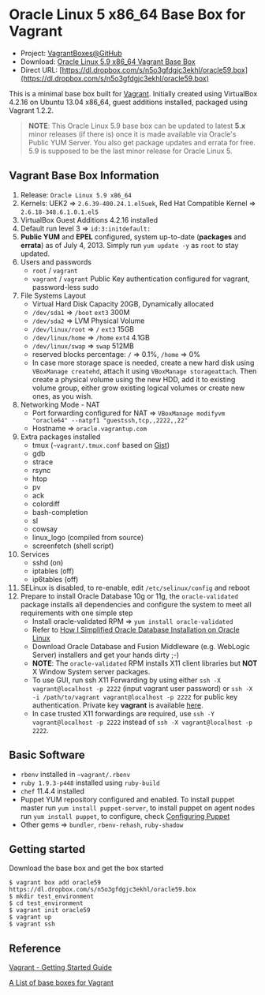 # Oracle Linux 5 x86_64 Base Box for Vagrant

* Project: [VagrantBoxes@GitHub](https://github.com/terrywang/vagrantboxes)
* Download: [Oracle Linux 5.9 x86_64 Vagrant Base Box](https://www.dropbox.com/s/n5o3gfdgjc3ekhl/oracle59.box)
* Direct URL: [https://dl.dropbox.com/s/n5o3gfdgjc3ekhl/oracle59.box](https://dl.dropbox.com/s/n5o3gfdgjc3ekhl/oracle59.box)

This is a minimal base box built for [Vagrant](http://www.vagrantup.com/). Initially created using VirtualBox 4.2.16 on Ubuntu 13.04 x86_64, guest additions installed, packaged using Vagrant 1.2.2.

> **NOTE**: This Oracle Linux 5.9 base box can be updated to latest **5.x** minor releases (if there is) once it is made available via Oracle's Public YUM Server. You also get package updates and errata for free. 5.9 is supposed to be the last minor release for Oracle Linux 5.

## Vagrant Base Box Information

1. Release: `Oracle Linux 5.9 x86_64`
2. Kernels: UEK2 => `2.6.39-400.24.1.el5uek`, Red Hat Compatible Kernel => `2.6.18-348.6.1.0.1.el5` 
3. VirtualBox Guest Additions 4.2.16 installed
4. Default run level 3 => `id:3:initdefault:`
5. **Public YUM** and **EPEL** configured, system up-to-date (**packages** and **errata**) as of July 4, 2013. Simply run `yum update -y` as `root` to stay updated.
6. Users and passwords
    * `root` / `vagrant`
    * `vagrant` / `vagrant` Public Key authentication configured for vagrant, password-less sudo
7. File Systems Layout
    * Virtual Hard Disk Capacity 20GB, Dynamically allocated
    * `/dev/sda1` => `/boot` `ext3` 300M
    * `/dev/sda2` => LVM Physical Volume
    * `/dev/linux/root` => `/` `ext3` 15GB
    * `/dev/linux/home` => `/home` `ext4` 4.1GB
    * `/dev/linux/swap` => `swap` 512MB
    * reserved blocks percentage: `/` => 0.1%, `/home` => 0%
    * In case more storage space is needed, create a new hard disk using `VBoxManage createhd`, attach it using `VBoxManage storageattach`. Then create a physical volume using the new HDD, add it to existing volume group, either grow existing logical volumes or create new ones, as you wish.
8. Networking Mode - NAT
    * Port forwarding configured for NAT => `VBoxManage modifyvm "oracle64" --natpf1 "guestssh,tcp,,2222,,22"`
    * Hostname => `oracle.vagrantup.com`
9. Extra packages installed
    * tmux (`~vagrant/.tmux.conf` based on [Gist](https://gist.github.com/terrywang/3950393))
    * gdb
    * strace
    * rsync
    * htop
    * pv
    * ack
    * colordiff
    * bash-completion
    * sl
    * cowsay
    * linux_logo (compiled from source)
    * screenfetch (shell script)
10. Services
    * sshd (on)
    * iptables (off)
    * ip6tables (off)
11. SELinux is disabled, to re-enable, edit `/etc/selinux/config` and reboot
12. Prepare to install Oracle Database 10g or 11g, the `oracle-validated` package installs all dependencies and configure the system to meet all requirements with one simple step
    * Install oracle-validated RPM => `yum install oracle-validated`
    * Refer to [How I Simplified Oracle Database Installation on Oracle Linux](http://www.oracle.com/technetwork/articles/servers-storage-admin/ginnydbinstallonlinux-488779.html)
    * Download Oracle Database and Fusion Middleware (e.g. WebLogic Server) installers and get your hands dirty ;-)
    * **NOTE**: The `oracle-validated` RPM installs X11 client libraries but **NOT** X Window System server packages.
    * To use GUI, run ssh X11 Forwarding by using either `ssh -X vagrant@localhost -p 2222` (input vagrant user password) or `ssh -X -i /path/to/vagrant vagrant@localhost -p 2222` for public key authentication. Private key **vagrant** is available [here](https://raw.github.com/mitchellh/vagrant/master/keys/vagrant).
    * In case trusted X11 forwardings are required, use `ssh -Y vagrant@localhost -p 2222` instead of `ssh -X vagrant@localhost -p 2222`.

## Basic Software
* `rbenv` installed in `~vagrant/.rbenv`
* `ruby 1.9.3-p448` installed using `ruby-build`
* `chef` 11.4.4 installed
* Puppet YUM repository configured and enabled. To install puppet master run `yum install puppet-server`, to install puppet on agent nodes run `yum install puppet`, to configure, check [Configuring Puppet](http://docs.puppetlabs.com/guides/configuring.html)
* Other gems => `bundler`, `rbenv-rehash`, `ruby-shadow`

## Getting started

Download the base box and get the box started

```
$ vagrant box add oracle59 https://dl.dropbox.com/s/n5o3gfdgjc3ekhl/oracle59.box
$ mkdir test_environment
$ cd test_environment
$ vagrant init oracle59
$ vagrant up
$ vagrant ssh
```

## Reference

[Vagrant - Getting Started Guide](http://docs.vagrantup.com/v2/getting-started/)

[A List of base boxes for Vagrant](http://vagrantbox.es/)
